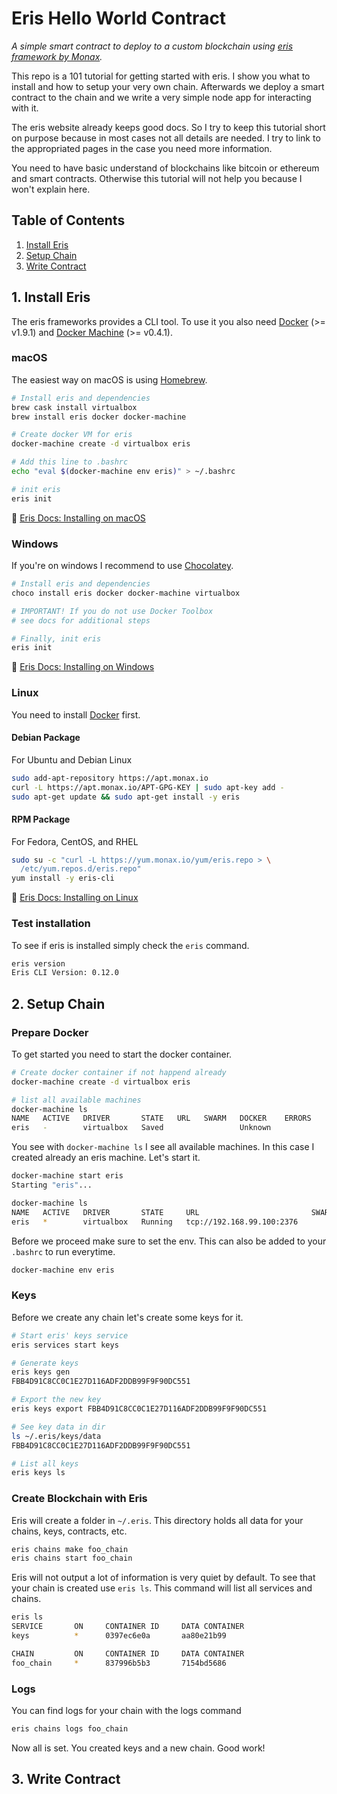 # Eris Hello World Contract

_A simple smart contract to deploy to a custom blockchain using [eris framework by Monax](https://monax.io/)._

This repo is a 101 tutorial for getting started with eris. I show you what to install and how to setup your very own chain. Afterwards we deploy a smart contract to the chain and we write a very simple node app for interacting with it.

The eris website already keeps good docs. So I try to keep this tutorial short on purpose because in most cases not all details are needed. I try to link to the appropriated pages in the case you need more information.

You need to have basic understand of blockchains like bitcoin or ethereum and smart contracts. Otherwise this tutorial will not help you because I won't explain here.

## Table of Contents

1. [Install Eris](#1-install-eris)
2. [Setup Chain](#2-setup-chain)
3. [Write Contract](#3-write-contract)

## 1. Install Eris

The eris frameworks provides a CLI tool. To use it you also need [Docker](https://www.docker.com/) (>= v1.9.1) and [Docker Machine](https://https//docs.docker.com/machine/) (>= v0.4.1).

### macOS

The easiest way on macOS is using [Homebrew](https://brew.sh/).

```sh
# Install eris and dependencies
brew cask install virtualbox
brew install eris docker docker-machine

# Create docker VM for eris
docker-machine create -d virtualbox eris

# Add this line to .bashrc
echo "eval $(docker-machine env eris)" > ~/.bashrc

# init eris
eris init
```

📝 [Eris Docs: Installing on macOS](https://monax.io/docs/tutorials/getting-started/#macos)

### Windows

If you're on windows I recommend to use [Chocolatey](https://chocolatey.org/).

```sh
# Install eris and dependencies
choco install eris docker docker-machine virtualbox

# IMPORTANT! If you do not use Docker Toolbox
# see docs for additional steps

# Finally, init eris
eris init
```

📝 [Eris Docs: Installing on Windows](https://monax.io/docs/tutorials/getting-started/#windows)

### Linux

You need to install [Docker](https://docs.docker.com/installation/) first.

#### Debian Package
For Ubuntu and Debian Linux

```sh
sudo add-apt-repository https://apt.monax.io
curl -L https://apt.monax.io/APT-GPG-KEY | sudo apt-key add -
sudo apt-get update && sudo apt-get install -y eris
```

#### RPM Package
For Fedora, CentOS, and RHEL

```sh
sudo su -c "curl -L https://yum.monax.io/yum/eris.repo > \
  /etc/yum.repos.d/eris.repo"
yum install -y eris-cli
```

📝 [Eris Docs: Installing on Linux](https://monax.io/docs/tutorials/getting-started/#linux)


### Test installation

To see if eris is installed simply check the `eris` command.

```sh
eris version
Eris CLI Version: 0.12.0
```

## 2. Setup Chain

### Prepare Docker

To get started you need to start the docker container.

```sh
# Create docker container if not happend already
docker-machine create -d virtualbox eris

# list all available machines
docker-machine ls                                                                                                 ~/Documents/University/TUB/11HTISE/eris-hello-world
NAME   ACTIVE   DRIVER       STATE   URL   SWARM   DOCKER    ERRORS
eris   -        virtualbox   Saved                 Unknown
```

You see with `docker-machine ls` I see all available machines. In this case I created already an eris machine. Let's start it.

```sh
docker-machine start eris
Starting "eris"...

docker-machine ls
NAME   ACTIVE   DRIVER       STATE     URL                         SWARM   DOCKER    ERRORS
eris   *        virtualbox   Running   tcp://192.168.99.100:2376           v1.12.3
```

Before we proceed make sure to set the env. This can also be added to your `.bashrc` to run everytime.

```sh
docker-machine env eris
```

### Keys

Before we create any chain let's create some keys for it.

```sh
# Start eris' keys service
eris services start keys

# Generate keys
eris keys gen
FBB4D91C8CC0C1E27D116ADF2DDB99F9F90DC551

# Export the new key
eris keys export FBB4D91C8CC0C1E27D116ADF2DDB99F9F90DC551

# See key data in dir
ls ~/.eris/keys/data
FBB4D91C8CC0C1E27D116ADF2DDB99F9F90DC551

# List all keys
eris keys ls
```


### Create Blockchain with Eris

Eris will create a folder in `~/.eris`. This directory holds all data for your chains, keys, contracts, etc.

```sh
eris chains make foo_chain
eris chains start foo_chain
```

Eris will not output a lot of information is very quiet by default. To see that your chain is created use `eris ls`. This command will list all services and chains.

```sh
eris ls                               
SERVICE       ON     CONTAINER ID     DATA CONTAINER
keys          *      0397ec6e0a       aa80e21b99

CHAIN         ON     CONTAINER ID     DATA CONTAINER
foo_chain     *      837996b5b3       7154bd5686
```

### Logs

You can find logs for your chain with the logs command

```sh
eris chains logs foo_chain
```

Now all is set. You created keys and a new chain. Good work!


## 3. Write Contract
